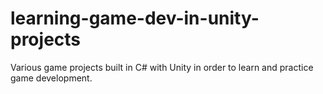 # learning-game-dev-in-unity-projects
 Various game projects built in C# with Unity in order to learn and practice game development.
